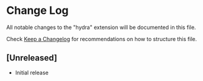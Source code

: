 # Change Log

All notable changes to the "hydra" extension will be documented in this file.

Check [Keep a Changelog](http://keepachangelog.com/) for recommendations on how to structure this file.

## [Unreleased]

- Initial release